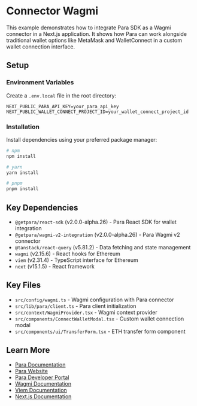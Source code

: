 # Connector Wagmi

This example demonstrates how to integrate Para SDK as a Wagmi connector in a Next.js application. It shows how Para can work alongside traditional wallet options like MetaMask and WalletConnect in a custom wallet connection interface.

## Setup

### Environment Variables

Create a `.env.local` file in the root directory:

```env
NEXT_PUBLIC_PARA_API_KEY=your_para_api_key
NEXT_PUBLIC_WALLET_CONNECT_PROJECT_ID=your_wallet_connect_project_id
```

### Installation

Install dependencies using your preferred package manager:

```bash
# npm
npm install

# yarn
yarn install

# pnpm
pnpm install
```

## Key Dependencies

- `@getpara/react-sdk` (v2.0.0-alpha.26) - Para React SDK for wallet integration
- `@getpara/wagmi-v2-integration` (v2.0.0-alpha.26) - Para Wagmi v2 connector
- `@tanstack/react-query` (v5.81.2) - Data fetching and state management
- `wagmi` (v2.15.6) - React hooks for Ethereum
- `viem` (v2.31.4) - TypeScript interface for Ethereum
- `next` (v15.1.5) - React framework

## Key Files

- `src/config/wagmi.ts` - Wagmi configuration with Para connector
- `src/lib/para/client.ts` - Para client initialization
- `src/context/WagmiProvider.tsx` - Wagmi context provider
- `src/components/ConnectWalletModal.tsx` - Custom wallet connection modal
- `src/components/ui/TransferForm.tsx` - ETH transfer form component

## Learn More

- [Para Documentation](https://docs.getpara.com)
- [Para Website](https://getpara.com)
- [Para Developer Portal](https://developer.getpara.com)
- [Wagmi Documentation](https://wagmi.sh)
- [Viem Documentation](https://viem.sh)
- [Next.js Documentation](https://nextjs.org/docs)
